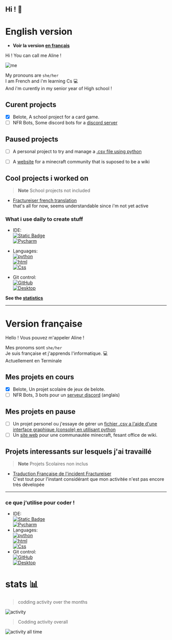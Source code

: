 ## Hi ! 👋

# English version
- **Voir la version [en français](#version-française)**

Hi ! You can call me Aline !   

![me](https://cdn.discordapp.com/attachments/1042889170240163840/1125102130622111765/image.png?size=16&quality=lossless)

My pronouns are `she/her`   
I am French and i'm learning Cs 💻   
And i'm curently in my senior year of High school !

## Curent projects

- [x] Belote, A school project for a card game.
- [ ] NFR Bots, Some discord bots for a [discord server](https://discord.gg/BFA8GTvsuN)

## Paused projects
- [ ] A personal project to try and manage a [.csv file using python](https://github.com/TheWarior73/Simple-csv-file-Manipulator)
- [ ] A [website](https://github.com/TheWarior73/Aedivos-wiki) for a minecraft community that is suposed to be a wiki


## Cool projects i worked on
> **Note**
> School projects not included

- [Fractureiser french translation](https://github.com/TheWarior73/fractureiser)   
that's all for now, seems understandable since i'm not yet active

### What i use daily to create stuff

- IDE: \
[![Static Badge](https://img.shields.io/badge/Visual-Studio_Code%20-%20black?style=flat-square&logo=visual-studio-code&logoColor=blue&labelColor=yellow)](https://code.visualstudio.com/)\
[![Pycharm](https://img.shields.io/badge/Pycharm%20-%20JetBrains%20-%20black?style=flat-square&logo=pycharm&logoColor=yellow&labelColor=teal)](https://www.jetbrains.com/fr-fr/pycharm/)

- Languages: \
[![python](https://img.shields.io/badge/Python-black?style=flat-square&logo=python)](https://python.org)\
[![html](https://img.shields.io/badge/HTML-black?style=flat-square&logo=html5)](https://developer.mozilla.org/fr/docs/Web/HTML) \
[![Css](https://img.shields.io/badge/Javascript-black?style=flat-square&logo=javascript)](https://developer.mozilla.org/fr/docs/Web/JavaScript) 
- Git control: \
[![GitHub](https://img.shields.io/badge/GitHub-black?style=flat-square&logo=github)](https://github.com/)\
[![Desktop](https://img.shields.io/badge/Github-Desktop%20-%20black?style=flat-square&logo=github&logoColor=white&labelColor=purple)](https://desktop.github.com/)

**See the [statistics](#stats-)** 

---

# Version française
Hello ! Vous pouvez m'appeler Aline !

Mes pronoms sont `she/her` \
Je suis française et j'apprends l'informatique. 💻\
Actuellement en Terminale

## Mes projets en cours

- [x] Belote, Un projet scolaire de jeux de belote.
- [ ] NFR Bots, 3 bots pour un [serveur discord](https://discord.gg/BFA8GTvsuN) (anglais)

## Mes projets en pause
- [ ] Un projet personel ou j'essaye de gérer un [fichier .csv a l'aide d'une interface graphique (console) en utilisant python](https://github.com/TheWarior73/Simple-csv-file-Manipulator)
- [ ] Un [site web](https://github.com/TheWarior73/Aedivos-wiki) pour une communautée minecraft, fesant office de wiki. 

## Projets interessants sur lesquels j'ai travaillé
> **Note**
> Projets Scolaires non inclus

- [Traduction Française de l'incident Fractureiser](https://github.com/TheWarior73/fractureiser)   
C'est tout pour l'instant considérant que mon activitée n'est pas encore très dévelopée
---

### ce que j'utilise pour coder ! 

- IDE: \
[![Static Badge](https://img.shields.io/badge/Visual-Studio_Code%20-%20black?style=flat-square&logo=visual-studio-code&logoColor=blue&labelColor=yellow)](https://code.visualstudio.com/)\
[![Pycharm](https://img.shields.io/badge/Pycharm%20-%20JetBrains%20-%20black?style=flat-square&logo=pycharm&logoColor=yellow&labelColor=teal)](https://www.jetbrains.com/fr-fr/pycharm/)
- Languages: \
[![python](https://img.shields.io/badge/Python-black?style=flat-square&logo=python)](https://python.org)\
[![html](https://img.shields.io/badge/HTML-black?style=flat-square&logo=html5)](https://developer.mozilla.org/fr/docs/Web/HTML) \
[![Css](https://img.shields.io/badge/Javascript-black?style=flat-square&logo=javascript)](https://developer.mozilla.org/fr/docs/Web/JavaScript) 
- Git control: \
[![GitHub](https://img.shields.io/badge/GitHub-black?style=flat-square&logo=github)](https://github.com/)\
[![Desktop](https://img.shields.io/badge/Github-Desktop%20-%20black?style=flat-square&logo=github&logoColor=white&labelColor=purple)](https://desktop.github.com/)

# stats 📊

> codding activity over the months

![activity](https://wakatime.com/share/@Th3_Warior/db25347c-4689-4bfd-a615-9ad0d044f335.svg)

> Codding activity overall

![activity all time](https://wakatime.com/share/@Th3_Warior/2f40ea0b-0e57-4511-9248-3f7959f90e75.svg)

